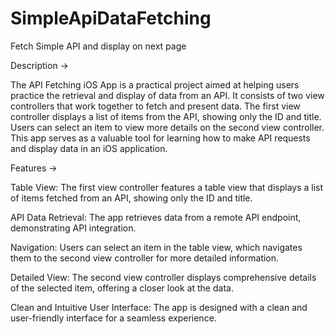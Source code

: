 # SimpleApiDataFetching
Fetch Simple API and display on next page

Description -> 

The API Fetching iOS App is a practical project aimed at helping users practice the retrieval and display of data from an API. It consists of two view controllers that work together to fetch and present data. The first view controller displays a list of items from the API, showing only the ID and title. Users can select an item to view more details on the second view controller. This app serves as a valuable tool for learning how to make API requests and display data in an iOS application.

Features ->

Table View: The first view controller features a table view that displays a list of items fetched from an API, showing only the ID and title.

API Data Retrieval: The app retrieves data from a remote API endpoint, demonstrating API integration.

Navigation: Users can select an item in the table view, which navigates them to the second view controller for more detailed information.

Detailed View: The second view controller displays comprehensive details of the selected item, offering a closer look at the data.

Clean and Intuitive User Interface: The app is designed with a clean and user-friendly interface for a seamless experience.
